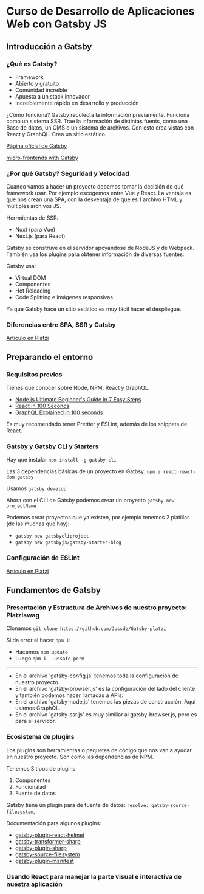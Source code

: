# Curso de Desarrollo de Aplicaciones Web con Gatsby JS

## Introducción a Gatsby

### ¿Qué es Gatsby?

- Framework
- Abierto y gratuito
- Comunidad increíble
- Apuesta a un stack innovador
- Increíblemente rápido en desarrollo y producción

¿Cómo funciona? Gatsby recolecta la información previamente. Funciona como un sistema SSR. Trae la información de distintas fuents, como una Base de datos, un CMS o un sistema de archivos. Con esto crea vistas con React y GraphQL. Crea un sitio estático.

[Página oficial de Gatsby](https://www.gatsbyjs.com/)

[micro-frontends with Gatsby](https://www.youtube.com/watch?v=0Ta-awtLZTs)

### ¿Por qué Gatsby? Seguridad y Velocidad

Cuando vamos a hacer un proyecto debemos tomar la decisión de qué framework usar. Por ejemplo escogemos entre Vue y React. La ventaja es que nos crean una SPA, con la desventaja de que es 1 archivo HTML y múltiples archivos JS.

Herrmientas de SSR:

- Nuxt (para Vue)
- Next.js (para React)

Gatsby se construye en el servidor apoyándose de NodeJS y de Webpack. También usa los plugins para obtener información de diversas fuentes.

Gatsby usa:

- Virtual DOM
- Componentes
- Hot Reloading
- Code Splitting e imágenes responsivas

Ya que Gatsby hace un sitio estático es muy fácil hacer el despliegue.

### Diferencias entre SPA, SSR y Gatsby

[Artículo en Platzi](https://platzi.com/clases/1618-gatsby/21373-diferencias-entre-spa-ssr-y-gatsby/)

## Preparando el entorno

### Requisitos previos

Tienes que conocer sobre Node, NPM, React y GraphQL.

- [Node.js Ultimate Beginner's Guide in 7 Easy Steps](https://www.youtube.com/watch?v=ENrzD9HAZK4)
- [React in 100 Seconds](https://www.youtube.com/watch?v=Tn6-PIqc4UM)
- [GraphQL Explained in 100 seconds](https://www.youtube.com/watch?v=eIQh02xuVw4)

Es muy recomendado tener Prettier y ESLint, además de los snippets de React.

### Gatsby y Gatsby CLI y Starters

Hay que instalar `npm install -g gatsby-cli`

Las 3 dependencias básicas de un proyecto en Gatbsy: `npm i react react-dom gatsby`

Usamos `gatsby develop`

Ahora con el CLI de Gatsby podemos crear un proyecto `gatsby new projectName`

Podemos crear proyectos que ya existen, por ejemplo tenemos 2 platillas (de las muchas que hay):

- `gatsby new gatsbycliproject`
- `gatsby new gatsbyjs/gatsby-starter-blog`

### Configuración de ESLint

[Artículo en Platzi](https://platzi.com/clases/1618-gatsby/20983-configuracion-de-eslint/)

## Fundamentos de Gatsby

### Presentación y Estructura de Archivos de nuestro proyecto: Platziswag

Clonamos `git clone https://github.com/Jossdz/Gatsby-platzi`

Si da error al hacer `npm i`:

- Hacemos `npm update`
- Luego `npm i --unsafe-perm`

---

- En el archivo 'gatsby-config.js' tenemos toda la configuración de nuestro proyecto.
- En el archivo 'gatsby-browser.js' es la configuración del lado del cliente y también podemos hacer llamadas a APIs.
- En el archivo 'gatsby-node.js' tenemos las piezas de construcción. Aquí usamos GraphQL.
- En el archivo 'gatsby-ssr.js' es muy similiar al gatsby-browser.js, pero es para el servidor.

### Ecosistema de plugins

Los plugins son herramientas o paquetes de código que nos van a ayudar en nuestro proyecto. Son como las dependencias de NPM.

Tenemos 3 tipos de plugins:

1. Componentes
2. Funcionalad
3. Fuente de datos

Gatsby tiene un plugin para de fuente de datos: `resolve: gatsby-source-filesystem`,

Documentación para algunos plugins:

- [gatsby-plugin-react-helmet](https://www.gatsbyjs.com/docs/add-page-metadata/#using-react-helmet-and-gatsby-plugin-react-helmet)
- [gatsby-transformer-sharp](https://www.gatsbyjs.com/docs/reference/built-in-components/gatsby-image/#common-fragments-with-gatsby-transformer-sharp)
- [gatsby-plugin-sharp](https://www.gatsbyjs.com/docs/how-to/local-development/gatsby-on-windows/#gatsby-plugin-sharp-requires-node-x64)
- [gatsby-source-filesystem](https://www.gatsbyjs.com/docs/how-to/sourcing-data/sourcing-from-the-filesystem/#using-gatsby-source-filesystem)
- [gatsby-plugin-manifest](https://www.gatsbyjs.com/docs/how-to/performance/add-a-manifest-file/#using-gatsby-plugin-manifest)

### Usando React para manejar la parte visual e interactiva de nuestra aplicación
